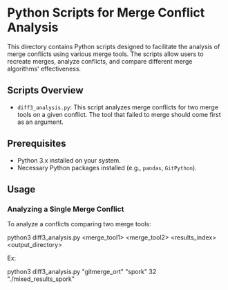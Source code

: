 # Python Scripts for Merge Conflict Analysis




This directory contains Python scripts designed to facilitate the analysis of merge conflicts using various merge tools. The scripts allow users to recreate merges, analyze conflicts, and compare different merge algorithms' effectiveness.




## Scripts Overview




- `diff3_analysis.py`: This script analyzes merge conflicts for two merge tools on a given conflict. The tool that failed to merge should come first as an argument.




## Prerequisites




- Python 3.x installed on your system.
- Necessary Python packages installed (e.g., `pandas`, `GitPython`).




## Usage




### Analyzing a Single Merge Conflict




To analyze a conflicts comparing two merge tools:


python3 diff3_analysis.py <merge_tool1> <merge_tool2> <results_index> <output_directory>



Ex:

python3 diff3_analysis.py "gitmerge_ort" "spork" 32 "./mixed_results_spork"